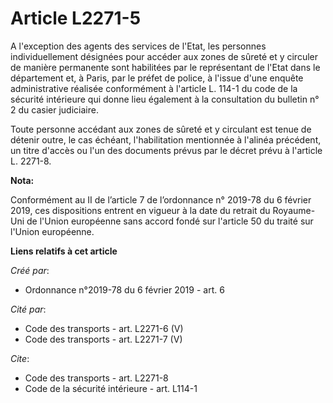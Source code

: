 # Article L2271-5

A l'exception des agents des services de l'Etat, les personnes individuellement désignées pour accéder aux zones de sûreté et
y circuler de manière permanente sont habilitées par le représentant de l'Etat dans le département et, à Paris, par le préfet
de police, à l'issue d'une enquête administrative réalisée conformément à l'article L. 114-1 du code de la sécurité
intérieure qui donne lieu également à la consultation du bulletin n° 2 du casier judiciaire. 

Toute personne accédant aux zones de sûreté et y circulant est tenue de détenir outre, le cas échéant, l'habilitation
mentionnée à l'alinéa précédent, un titre d'accès ou l'un des documents prévus par le décret prévu à l'article L. 2271-8.

**Nota:**

Conformément au II de l’article 7 de l’ordonnance n° 2019-78 du 6 février 2019, ces dispositions entrent en vigueur à la date
du retrait du Royaume-Uni de l'Union européenne sans accord fondé sur l'article 50 du traité sur l'Union européenne.

**Liens relatifs à cet article**

_Créé par_:

  - Ordonnance n°2019-78 du 6 février 2019 - art. 6

_Cité par_:

  - Code des transports - art. L2271-6 (V)
  - Code des transports - art. L2271-7 (V)

_Cite_:

  - Code des transports - art. L2271-8
  - Code de la sécurité intérieure - art. L114-1
